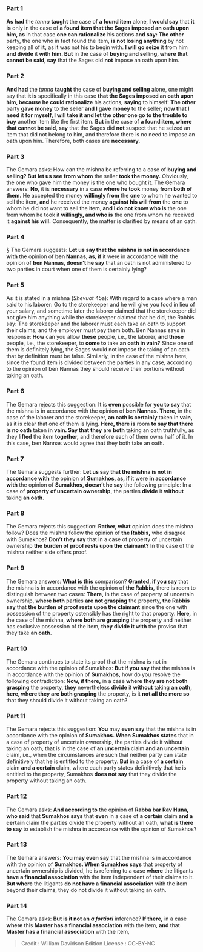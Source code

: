 
### Part 1
<b>As had</b> the <i>tanna</i> <b>taught</b> the case of <b>a found item</b> alone, <b>I would say</b> that <b>it is</b> only in the case of <b>a found item that the Sages imposed an oath upon him, as</b> in that case <b>one can rationalize</b> his actions <b>and say: The other</b> party, the one who in fact found the item, <b>is not losing anything</b> by not keeping all of <b>it,</b> as it was not his to begin with. <b>I will go seize</b> it from him <b>and divide</b> it <b>with him. But</b> in the case of <b>buying and selling, where that cannot be said, say</b> that the Sages did <b>not</b> impose an oath upon him.

### Part 2
<b>And had</b> the <i>tanna</i> <b>taught</b> the case of <b>buying and selling</b> alone, one might say that <b>it is</b> specifically in this case <b>that the Sages imposed an oath upon him, because he could rationalize</b> his actions, <b>saying</b> to himself: <b>The other</b> party <b>gave money</b> to the seller <b>and I gave money</b> to the seller; <b>now that I need</b> it <b>for myself, I will take it and let the other one go to the trouble to buy</b> another item like the first item. <b>But</b> in the case of <b>a found item, where that cannot be said, say</b> that the Sages did <b>not</b> suspect that he seized an item that did not belong to him, and therefore there is no need to impose an oath upon him. Therefore, both cases are <b>necessary.</b>

### Part 3
The Gemara asks: How can the mishna be referring to a case of <b>buying and selling? But let us see from whom</b> the seller <b>took the money.</b> Obviously, the one who gave him the money is the one who bought it. The Gemara answers: <b>No,</b> it is <b>necessary</b> in a case <b>where he took</b> money <b>from both of them.</b> He accepted the money <b>willingly from</b> the <b>one</b> to whom he wanted to sell the item, <b>and</b> he received the money <b>against his will from</b> the <b>one</b> to whom he did not want to sell the item, <b>and I do not know who is</b> the one from whom he took it <b>willingly, and who is</b> the one from whom he received it <b>against his will.</b> Consequently, the matter is clarified by means of an oath.

### Part 4
§ The Gemara suggests: <b>Let us say that the mishna is not in accordance with</b> the opinion of <b>ben Nannas, as, if</b> it were in accordance with the opinion of <b>ben Nannas, doesn’t he say</b> that an oath is not administered to two parties in court when one of them is certainly lying?

### Part 5
As it is stated in a mishna (<i>Shevuot</i> 45a): With regard to a case where a man said to his laborer: Go to the storekeeper and he will give you food in lieu of your salary, and sometime later the laborer claimed that the storekeeper did not give him anything while the storekeeper claimed that he did, the Rabbis say: The storekeeper and the laborer must each take an oath to support their claims, and the employer must pay them both. Ben Nannas says in response: <b>How</b> can you allow <b>these</b> people, i.e., the laborer, <b>and those</b> people, i.e., the storekeeper, to <b>come to</b> take <b>an oath in vain?</b> Since one of them is definitely lying, the Sages would not impose the taking of an oath that by definition must be false. Similarly, in the case of the mishna here, since the found item is divided between the parties in any case, according to the opinion of ben Nannas they should receive their portions without taking an oath.

### Part 6
The Gemara rejects this suggestion: It is <b>even</b> possible for <b>you to say</b> that the mishna is in accordance with the opinion of <b>ben Nannas. There,</b> in the case of the laborer and the storekeeper, <b>an oath is certainly</b> taken in <b>vain,</b> as it is clear that one of them is lying. <b>Here, there is</b> room <b>to say that there is no oath</b> taken in <b>vain. Say that they</b> are <b>both</b> taking an oath truthfully, as they <b>lifted</b> the item <b>together,</b> and therefore each of them owns half of it. In this case, ben Nannas would agree that they both take an oath.

### Part 7
The Gemara suggests further: <b>Let us say that the mishna is not in accordance with</b> the opinion of <b>Sumakhos, as, if</b> it were <b>in accordance with</b> the opinion of <b>Sumakhos, doesn’t he say</b> the following principle: In a case of <b>property of uncertain ownership,</b> the parties <b>divide</b> it <b>without</b> taking <b>an oath.</b>

### Part 8
The Gemara rejects this suggestion: <b>Rather, what</b> opinion does the mishna follow? Does the mishna follow the opinion of <b>the Rabbis,</b> who disagree with Sumakhos? <b>Don’t they say</b> that in a case of property of uncertain ownership <b>the burden of proof rests upon the claimant?</b> In the case of the mishna neither side offers proof.

### Part 9
The Gemara answers: <b>What is this</b> comparison? <b>Granted, if you say</b> that the mishna is in accordance with the opinion of <b>the Rabbis,</b> there is room to distinguish between two cases: <b>There,</b> in the case of property of uncertain ownership, <b>where both</b> parties <b>are not grasping</b> the property, <b>the Rabbis say</b> that <b>the burden of proof rests upon the claimant</b> since the one with possession of the property ostensibly has the right to that property. <b>Here,</b> in the case of the mishna, <b>where both are grasping</b> the property and neither has exclusive possession of the item, <b>they divide it with</b> the proviso that they take <b>an oath.</b>

### Part 10
The Gemara continues to state its proof that the mishna is not in accordance with the opinion of Sumakhos: <b>But if you say</b> that the mishna is in accordance with the opinion of <b>Sumakhos,</b> how do you resolve the following contradiction: <b>Now, if there,</b> in a case <b>where they are not both grasping</b> the property, <b>they</b> nevertheless <b>divide</b> it <b>without</b> taking <b>an oath, here, where they are both grasping</b> the property, is it <b>not all the more so</b> that they should divide it without taking an oath?

### Part 11
The Gemara rejects this suggestion: <b>You</b> may <b>even say</b> that the mishna is in accordance with the opinion of <b>Sumakhos. When Sumakhos states</b> that in a case of property of uncertain ownership, the parties divide it without taking an oath, that is in the case of <b>an uncertain</b> claim <b>and an uncertain</b> claim, i.e., when the circumstances are such that neither party can state definitively that he is entitled to the property. <b>But</b> in a case of <b>a certain</b> claim <b>and a certain</b> claim, where each party states definitively that he is entitled to the property, Sumakhos <b>does not say</b> that they divide the property without taking an oath.

### Part 12
The Gemara asks: <b>And according to</b> the opinion of <b>Rabba bar Rav Huna, who said</b> that <b>Sumakhos says</b> that <b>even</b> in a case of <b>a certain</b> claim <b>and a certain</b> claim the parties divide the property without an oath, <b>what is there to say</b> to establish the mishna in accordance with the opinion of Sumakhos?

### Part 13
The Gemara answers: <b>You may even say</b> that the mishna is in accordance with the opinion of <b>Sumakhos. When Sumakhos says</b> that property of uncertain ownership is divided, he is referring to a case <b>where</b> the litigants <b>have a financial association</b> with the item independent of their claims to it. <b>But where</b> the litigants <b>do not have a financial association</b> with the item beyond their claims, they do not divide it without taking an oath.

### Part 14
The Gemara asks: <b>But is it not an <i>a fortiori</i></b> inference? <b>If there,</b> in a case <b>where</b> this <b>Master has a financial association</b> with the item, <b>and</b> that <b>Master has a financial association</b> with the item,

>Credit : William Davidson Edition
>License : CC-BY-NC